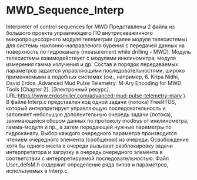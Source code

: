 # MWD_Sequence_Interp
 Interpreter of control sequences for MWD
Представлены 2 файла из большого проекта управляющего ПО внутрискважинного микропроцессорного модуля телеметрии (далее модуля телесистемы) для системы наклонно-направленого бурения с передачей данных на поверхность по гидроканалу (measurement while drilling - MWD). Модуль телесистемы взаимодействует с модулями инклинометра, модуля измерения гамма излучения и др. Состав и порядок передаваемых параметров задается управляющими последовательностями, широко применяемыми в подобных системах (см., например, 6.	Kripa Nidhi, David Erdos. Advanced Mud Pulse Telemetry: M-Ary Encoding for MWD Tools [Chapter 2]. [Электронный ресурс]. URL:https://www.erdosmiller.com/advanced-mud-pulse-telemetry-mary ). 
В файле Interp.c представлен код одной задачи (потока) FreeRTOS, который интерпретирует управляющую последовательность и заполняет небольшую дополнительную очередь задачи (потока), занимающейся сбором данных по протоколу modbus от инклинометра, гамма-модуля и пр., а затем передающей нужные параметры по гидроканалу. Выбор каждого очередного параметра производится чтением очередного элемента (сообщения) из очереди. Освобождение хотя бы одного места в очереди вызывает разблокировку задачи интерпретатора и загрузку в очередь очередного элемента в соответствии с интерпретируемой последовательностью. 
Файл User_defsM.h содержит определение ряда типов и параметров, используемых в Interp.c. 
